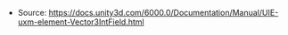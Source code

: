 * Source: https://docs.unity3d.com/6000.0/Documentation/Manual/UIE-uxm-element-Vector3IntField.html


